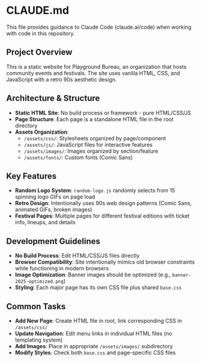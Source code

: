 # CLAUDE.md

This file provides guidance to Claude Code (claude.ai/code) when working with code in this repository.

## Project Overview

This is a static website for Playground Bureau, an organization that hosts community events and festivals. The site uses vanilla HTML, CSS, and JavaScript with a retro 90s aesthetic design.

## Architecture & Structure

- **Static HTML Site**: No build process or framework - pure HTML/CSS/JS
- **Page Structure**: Each page is a standalone HTML file in the root directory
- **Assets Organization**:
  - `/assets/css/`: Stylesheets organized by page/component
  - `/assets/js/`: JavaScript files for interactive features
  - `/assets/images/`: Images organized by section/feature
  - `/assets/fonts/`: Custom fonts (Comic Sans)

## Key Features

- **Random Logo System**: `random-logo.js` randomly selects from 15 spinning logo GIFs on page load
- **Retro Design**: Intentionally uses 90s web design patterns (Comic Sans, animated GIFs, broken images)
- **Festival Pages**: Multiple pages for different festival editions with ticket info, lineups, and details

## Development Guidelines

- **No Build Process**: Edit HTML/CSS/JS files directly
- **Browser Compatibility**: Site intentionally mimics old browser constraints while functioning in modern browsers
- **Image Optimization**: Banner images should be optimized (e.g., `banner-2025-optimized.png`)
- **Styling**: Each major page has its own CSS file plus shared `base.css`

## Common Tasks

- **Add New Page**: Create HTML file in root, link corresponding CSS in `/assets/css/`
- **Update Navigation**: Edit menu links in individual HTML files (no templating system)
- **Add Images**: Place in appropriate `/assets/images/` subdirectory
- **Modify Styles**: Check both `base.css` and page-specific CSS files